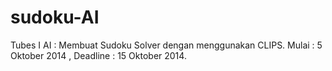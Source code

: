 sudoku-AI
=========

Tubes I AI : Membuat Sudoku Solver dengan menggunakan CLIPS. Mulai : 5 Oktober 2014 , Deadline : 15 Oktober 2014.
